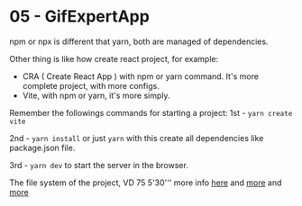 # 05 - GifExpertApp
npm or npx is different that yarn, both are managed of dependencies.

Other thing is like how create react project, for example:
- CRA ( Create React App ) with npm or yarn command. It's more complete project, with more configs.
- Vite, with npm or yarn, it's more simply. 


Remember the followings commands for starting a project:
1st - ```yarn create vite```

2nd - ```yarn install``` or just ```yarn``` with this create all dependencies like package.json file. 

3rd - ```yarn dev``` to start the server in the browser.

The file system of the project, VD 75 5'30''' more info [here](https://es.legacy.reactjs.org/docs/faq-structure.html)
and [more](https://reboot.studio/blog/es/estructuras-organizar-proyecto-react) 
and [more](https://hackernoon.com/structuring-projects-and-naming-components-in-react-1261b6e18d76)
